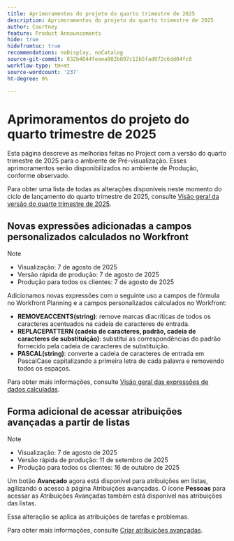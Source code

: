 ```yaml
---
title: Aprimoramentos do projeto do quarto trimestre de 2025
description: Aprimoramentos do projeto do quarto trimestre de 2025
author: Courtney
feature: Product Announcements
hide: true
hidefromtoc: true
recommendations: noDisplay, noCatalog
source-git-commit: 832b4044feaea902b807c12b5fad072c6dd04fc8
workflow-type: tm+mt
source-wordcount: '237'
ht-degree: 0%

---
```


# Aprimoramentos do projeto do quarto trimestre de 2025

Esta página descreve as melhorias feitas no Project com a versão do quarto trimestre de 2025 para o ambiente de Pré-visualização. Esses aprimoramentos serão disponibilizados no ambiente de Produção, conforme observado.

Para obter uma lista de todas as alterações disponíveis neste momento do ciclo de lançamento do quarto trimestre de 2025, consulte [Visão geral da versão do quarto trimestre de 2025](/help/quicksilver/product-announcements/product-releases/25-q4-release-activity/25-q4-release-overview.md).

## Novas expressões adicionadas a campos personalizados calculados no Workfront

>[!NOTE]
>
>* Visualização: 7 de agosto de 2025
>* Versão rápida de produção: 7 de agosto de 2025
>* Produção para todos os clientes: 7 de agosto de 2025

Adicionamos novas expressões com o seguinte uso a campos de fórmula no Workfront Planning e a campos personalizados calculados no Workfront:

* **REMOVEACCENTS(string)**: remove marcas diacríticas de todos os caracteres acentuados na cadeia de caracteres de entrada.
* **REPLACEPATTERN (cadeia de caracteres, padrão, cadeia de caracteres de substituição)**: substitui as correspondências do padrão fornecido pela cadeia de caracteres de substituição.
* **PASCAL(string)**: converte a cadeia de caracteres de entrada em PascalCase capitalizando a primeira letra de cada palavra e removendo todos os espaços.

Para obter mais informações, consulte [Visão geral das expressões de dados calculadas](/help/quicksilver/reports-and-dashboards/reports/calc-cstm-data-reports/calculated-data-expressions.md).

## Forma adicional de acessar atribuições avançadas a partir de listas

>[!NOTE]
>
>* Visualização: 7 de agosto de 2025
>* Versão rápida de produção: 11 de setembro de 2025
>* Produção para todos os clientes: 16 de outubro de 2025

Um botão **Avançado** agora está disponível para atribuições em listas, agilizando o acesso à página Atribuições avançadas. O ícone **Pessoas** para acessar as Atribuições Avançadas também está disponível nas atribuições das listas.

Essa alteração se aplica às atribuições de tarefas e problemas.

Para obter mais informações, consulte [Criar atribuições avançadas](/help/quicksilver/manage-work/tasks/assign-tasks/create-advanced-assignments.md).

